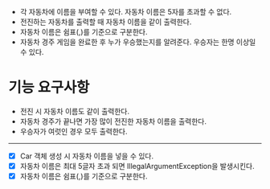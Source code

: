 * 각 자동차에 이름을 부여할 수 있다. 자동차 이름은 5자를 초과할 수 없다.
* 전진하는 자동차를 출력할 때 자동차 이름을 같이 출력한다.
* 자동차 이름은 쉼표(,)를 기준으로 구분한다.
* 자동차 경주 게임을 완료한 후 누가 우승했는지를 알려준다. 우승자는 한명 이상일 수 있다.

# 기능 요구사항
* 전진 시 자동차 이름도 같이 출력한다.
* 자동차 경주가 끝나면 가장 많이 전진한 자동차 이름을 출력한다.
* 우승자가 여럿인 경우 모두 출력한다.
--- 
* [x] Car 객체 생성 시 자동차 이름을 넣을 수 있다.
* [x] 자동차 이름은 최대 5글자 초과 되면 IllegalArgumentException을 발생시킨다.
* [x] 자동차 이름은 쉼표(,)를 기준으로 구분한다.
